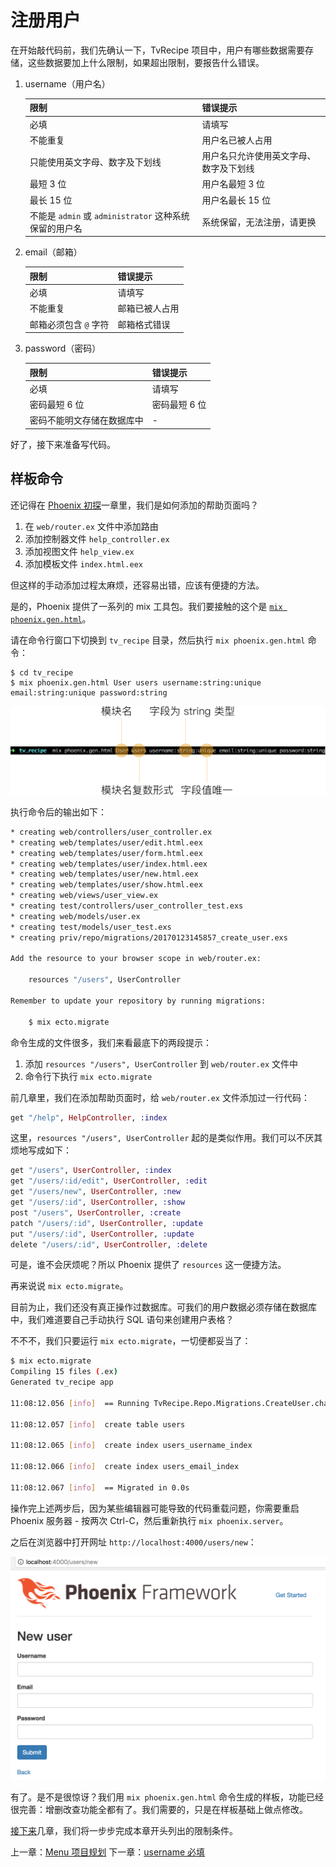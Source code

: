 # 注册用户

在开始敲代码前，我们先确认一下，TvRecipe 项目中，用户有哪些数据需要存储，这些数据要加上什么限制，如果超出限制，要报告什么错误。

1. username（用户名）
    
    限制|错误提示
    ---|---
    必填|请填写
    不能重复|用户名已被人占用
    只能使用英文字母、数字及下划线|用户名只允许使用英文字母、数字及下划线
    最短 3 位|用户名最短 3 位
    最长 15 位|用户名最长 15 位
    不能是 `admin` 或 `administrator` 这种系统保留的用户名|系统保留，无法注册，请更换

2. email（邮箱）
    
    限制|错误提示
    ---|---
    必填|请填写
    不能重复|邮箱已被人占用
    邮箱必须包含 `@` 字符|邮箱格式错误

3. password（密码）

    限制|错误提示
    ---|---
    必填|请填写
    密码最短 6 位|密码最短 6 位
    密码不能明文存储在数据库中|-

好了，接下来准备写代码。

## 样板命令

还记得在 [Phoenix 初探](../02-explore-phoenix.md)一章里，我们是如何添加的帮助页面吗？

1. 在 `web/router.ex` 文件中添加路由
2. 添加控制器文件 `help_controller.ex`
3. 添加视图文件 `help_view.ex`
4. 添加模板文件 `index.html.eex`

但这样的手动添加过程太麻烦，还容易出错，应该有便捷的方法。

是的，Phoenix 提供了一系列的 mix 工具包。我们要接触的这个是 [`mix phoenix.gen.html`](https://hexdocs.pm/phoenix/Mix.Tasks.Phoenix.Gen.Html.html)。

请在命令行窗口下切换到 `tv_recipe` 目录，然后执行 `mix phoenix.gen.html` 命令：

```
$ cd tv_recipe
$ mix phoenix.gen.html User users username:string:unique email:string:unique password:string
```
![mix phoenix.gen.html 命令](../img/02-mix-phoenix.gen.html.png)

执行命令后的输出如下：

```bash
* creating web/controllers/user_controller.ex
* creating web/templates/user/edit.html.eex
* creating web/templates/user/form.html.eex
* creating web/templates/user/index.html.eex
* creating web/templates/user/new.html.eex
* creating web/templates/user/show.html.eex
* creating web/views/user_view.ex
* creating test/controllers/user_controller_test.exs
* creating web/models/user.ex
* creating test/models/user_test.exs
* creating priv/repo/migrations/20170123145857_create_user.exs

Add the resource to your browser scope in web/router.ex:

    resources "/users", UserController

Remember to update your repository by running migrations:

    $ mix ecto.migrate
```
命令生成的文件很多，我们来看最底下的两段提示：

1. 添加 `resources "/users", UserController` 到 `web/router.ex` 文件中
2. 命令行下执行 `mix ecto.migrate`

前几章里，我们在添加帮助页面时，给 `web/router.ex` 文件添加过一行代码：

```elixir
get "/help", HelpController, :index
```

这里，`resources "/users", UserController` 起的是类似作用。我们可以不厌其烦地写成如下：

```elixir
get "/users", UserController, :index
get "/users/:id/edit", UserController, :edit
get "/users/new", UserController, :new
get "/users/:id", UserController, :show
post "/users", UserController, :create
patch "/users/:id", UserController, :update
put "/users/:id", UserController, :update
delete "/users/:id", UserController, :delete
```
可是，谁不会厌烦呢？所以 Phoenix 提供了 `resources` 这一便捷方法。

再来说说 `mix ecto.migrate`。

目前为止，我们还没有真正操作过数据库。可我们的用户数据必须存储在数据库中，我们难道要自己手动执行 SQL 语句来创建用户表格？

不不不，我们只要运行 `mix ecto.migrate`，一切便都妥当了：

```bash
$ mix ecto.migrate
Compiling 15 files (.ex)
Generated tv_recipe app

11:08:12.056 [info]  == Running TvRecipe.Repo.Migrations.CreateUser.change/0 forward

11:08:12.057 [info]  create table users

11:08:12.065 [info]  create index users_username_index

11:08:12.066 [info]  create index users_email_index

11:08:12.067 [info]  == Migrated in 0.0s
```

操作完上述两步后，因为某些编辑器可能导致的代码重载问题，你需要重启 Phoenix 服务器 - 按两次 Ctrl-C，然后重新执行 `mix phoenix.server`。

之后在浏览器中打开网址 `http://localhost:4000/users/new`：

![创建用户页面截图](../img/04-users-new-page.png)

有了。是不是很惊讶？我们用 `mix phoenix.gen.html` 命令生成的样板，功能已经很完善：增删改查功能全都有了。我们需要的，只是在样板基础上做点修改。

[接下来](04-user-register/01-username-required.md)几章，我们将一步步完成本章开头列出的限制条件。


上一章：[Menu 项目规划](03-project-menu/03-project-menu.md)
下一章：[username 必填](04-user-register/01-username-required.md)

